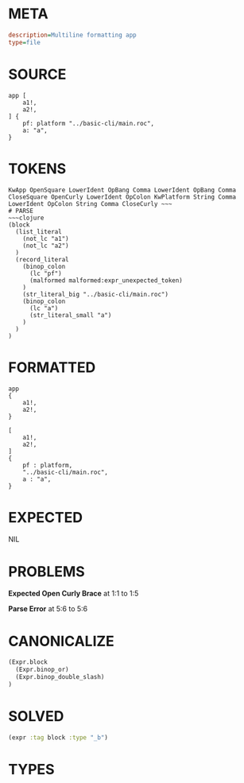 # META
~~~ini
description=Multiline formatting app
type=file
~~~
# SOURCE
~~~roc
app [
	a1!,
	a2!,
] {
	pf: platform "../basic-cli/main.roc",
	a: "a",
}
~~~
# TOKENS
~~~text
KwApp OpenSquare LowerIdent OpBang Comma LowerIdent OpBang Comma CloseSquare OpenCurly LowerIdent OpColon KwPlatform String Comma LowerIdent OpColon String Comma CloseCurly ~~~
# PARSE
~~~clojure
(block
  (list_literal
    (not_lc "a1")
    (not_lc "a2")
  )
  (record_literal
    (binop_colon
      (lc "pf")
      (malformed malformed:expr_unexpected_token)
    )
    (str_literal_big "../basic-cli/main.roc")
    (binop_colon
      (lc "a")
      (str_literal_small "a")
    )
  )
)
~~~
# FORMATTED
~~~roc
app
{
	a1!,
	a2!,
}

[
	a1!,
	a2!,
]
{
	pf : platform,
	"../basic-cli/main.roc",
	a : "a",
}
~~~
# EXPECTED
NIL
# PROBLEMS
**Expected Open Curly Brace**
at 1:1 to 1:5

**Parse Error**
at 5:6 to 5:6

# CANONICALIZE
~~~clojure
(Expr.block
  (Expr.binop_or)
  (Expr.binop_double_slash)
)
~~~
# SOLVED
~~~clojure
(expr :tag block :type "_b")
~~~
# TYPES
~~~roc
~~~
